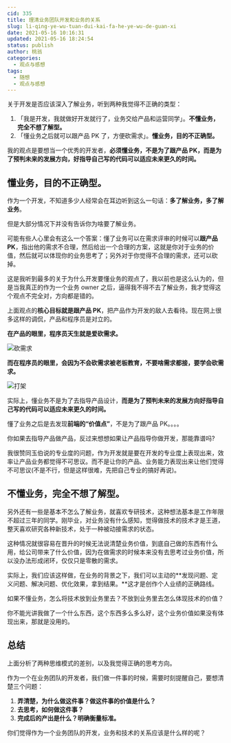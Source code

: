 ```yaml
---
cid: 335
title: 理清业务团队开发和业务的关系
slug: li-qing-ye-wu-tuan-dui-kai-fa-he-ye-wu-de-guan-xi
date: 2021-05-16 10:16:31
updated: 2021-05-16 18:24:54
status: publish
author: 桃翁
categories: 
  - 观点与感想
tags: 
  - 随想
  - 观点与感想
---
```



关于开发是否应该深入了解业务，听到两种我觉得不正确的类型：

1. 「我是开发，我就做好开发就行了，业务交给产品和运营同学」。**不懂业务，完全不想了解型。**
2. 「懂业务之后就可以跟产品 PK 了，方便砍需求」。**懂业务，目的不正确型。**

我的观点是要想当一个优秀的开发者，**必须懂业务，不是为了跟产品 PK，而是为了预判未来的发展方向，好指导自己写的代码可以适应未来更久的时间。**

## **懂业务，目的不正确型。**

作为一个开发，不知道多少人经常会在耳边听到这么一句话：**多了解业务，多了解业务**。

但是大部分情况下并没有告诉你为啥要了解业务。

可能有些人心里会有这么一个答案：懂了业务可以在需求评审的时候可以**跟产品 PK**，指出他的需求不合理，然后给出一个合理的方案，这就是你对于业务的价值，然后就可以体现你的业务思考了；另外对于你觉得不合理的需求，还可以砍掉。

这是我听到最多的关于为什么开发要懂业务的观点了，我以前也是这么认为的，但是当我真正的作为一个业务 owner 之后，逼得我不得不去了解业务，我才觉得这个观点不完全对，方向都是错的。

上面观点的**核心目标就是跟产品 PK**，把产品作为开发的敌人去看待。现在网上很多这样的调侃，产品和程序员是对立的。

**在产品的眼里，程序员天生就是爱砍需求。**

![砍需求](http://imgs.taoweng.site/2021-05-16-101200.jpg)

**而在程序员的眼里，会因为不会砍需求被老板教育，不要啥需求都接，要学会砍需求。**

![打架](http://imgs.taoweng.site/2021-05-16-101218.jpg)

实际上，懂业务不是为了去指导产品设计，**而是为了预判未来的发展方向好指导自己写的代码可以适应未来更久的时间。**

懂了业务之后是去发现**前端的“价值点”**，不是为了跟产品 PK。。。。

你如果去指导产品做产品，反过来想想如果让产品指导你做开发，那能靠谱吗?

我很赞同玉伯说的专业度的问题，作为开发就是要在开发的专业度上表现出来，效率让产品业务都觉得不可思议。而不是让你的产品、业务能力表现出来让他们觉得不可思议(不是不行，但是这样很难，先把自己专业的搞好再说)。

## **不懂业务，完全不想了解型。**

另外还有一些是基本不怎么了解业务，就喜欢专研技术，这种想法基本是工作年限不超过三年的同学。刚毕业，对业务没有什么感知，觉得做技术的技术才是王道，整天喜欢研究各种新技术，处于一种被动接需求的状态。

这种情况就很容易在晋升的时候无法说清楚业务价值，到底自己做的东西有什么用，给公司带来了什么价值，因为在做需求的时候本来没有去思考过业务价值，所以没办法形成闭环，仅仅只是零散的需求。

实际上，我们应该这样做，在业务的背景之下，我们可以主动的**发现问题、定义问题、解决问题、优化效果，拿到结果。**这才是创作个人业绩的正确路线。

如果不懂业务，怎么将技术放到业务里去？不放到业务里去怎么体现技术的价值？

你不能光讲我做了一个什么东西，这个东西多么多么好，这个业务价值如果没有体现出来，那就是没用的。

## 总结

上面分析了两种思维模式的差别，以及我觉得正确的思考方向。

作为一个在业务团队的开发者，我们做一件事的时候，需要时刻提醒自己，要想清楚三个问题：

1. **弄清楚，为什么做这件事？做这件事的价值是什么？**
2. **去思考，如何做这件事？**
3. **完成后的产出是什么？明确衡量标准。**

你们觉得作为一个业务团队的开发，业务和技术的关系应该是什么样的呢？